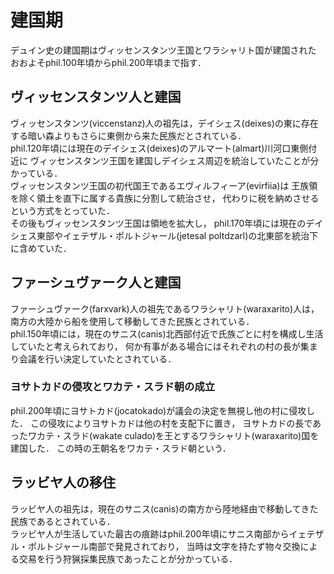 # 建国期
デュイン史の建国期はヴィッセンスタンツ王国とワラシャリト国が建国された
おおよそphil.100年頃からphil.200年頃まで指す．

## ヴィッセンスタンツ人と建国
ヴィッセンスタンツ(viccenstanz)人の祖先は，デイシェス(deixes)の東に存在する暗い森よりもさらに東側から来た民族だとされている．  
phil.120年頃には現在のデイシェス(deixes)のアルマート(almart)川河口東側付近に
ヴィッセンスタンツ王国を建国しデイシェス周辺を統治していたことが分かっている．  
ヴィッセンスタンツ王国の初代国王であるエヴィルフィーア(evirfiia)は
王族領を除く領土を直下に属する貴族に分割して統治させ，
代わりに税を納めさせるという方式をとっていた．  
その後もヴィッセンスタンツ王国は領地を拡大し，
phil.170年頃には現在のデイシェス東部やイェテザル・ポルトジャール(jetesal poltdzarl)の北東部を統治下に含めていた．  

## ファーシュヴァーク人と建国
ファーシュヴァーク(farxvark)人の祖先であるワラシャリト(waraxarito)人は，南方の大陸から船を使用して移動してきた民族とされている．  
phil.150年頃には，現在のサニス(canis)北西部付近で氏族ごとに村を構成し生活していたと考えられており，
何か有事がある場合にはそれぞれの村の長が集まり会議を行い決定していたとされている．  
### ヨサトカドの侵攻とワカテ・スラド朝の成立
phil.200年頃にヨサトカド(jocatokado)が議会の決定を無視し他の村に侵攻した．
この侵攻によりヨサトカドは他の村を支配下に置き，
ヨサトカドの長であったワカテ・スラド(wakate culado)を王とするワラシャリト(waraxarito)国を建国した．
この時の王朝名をワカテ・スラド朝という．

## ラッビヤ人の移住
ラッビヤ人の祖先は，現在のサニス(canis)の南方から陸地経由で移動してきた民族であるとされている．  
ラッビヤ人が生活していた最古の痕跡はphil.200年頃にサニス南部からイェテザル・ポルトジャール南部で発見されており，
当時は文字を持たず物々交換による交易を行う狩猟採集民族であったことが分かっている．
